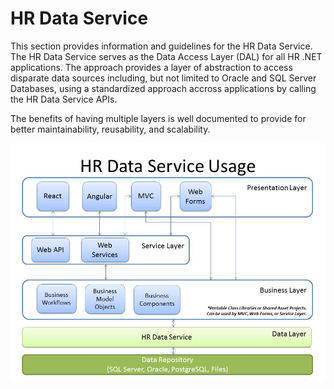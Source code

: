 # HR Data Service
This section provides information and guidelines for the HR Data Service.  The HR Data Service serves as the Data Access Layer (DAL) for all HR .NET applications.  The approach provides a layer of abstraction to access disparate data sources including, but not limited to Oracle and SQL Server Databases, using a standardized approach accross applications by calling the HR Data Service APIs.  

The benefits of having multiple layers is well documented to provide for better maintainability, reusability, and scalability.

![HR Data Service Usage](/images/HRDataService.jpg)
